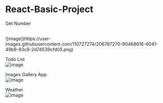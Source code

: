 # React-Basic-Project

Get Number

<br />
![image](https://user-images.githubusercontent.com/110727274/206787270-90468616-6041-49b9-83c8-2d74539cfd05.png)
<br/>

Todo List
<br />
![image](https://user-images.githubusercontent.com/110727274/206787120-34ccc0ac-78dc-4ca8-967a-768b5b5f5ac5.png)
<br />

Images Gallery App
<br />
![image](https://user-images.githubusercontent.com/110727274/207149222-8b5899bd-e44e-4a51-a26f-77e3cd4e82ac.png)
<br />

Weather
<br />
![image](https://user-images.githubusercontent.com/110727274/207712259-50732301-7e0f-48ee-b5f0-0bda3ef535e5.png)
<br />

